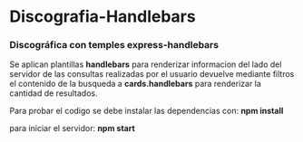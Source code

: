 # Discografia-Handlebars
### Discográfica con temples express-handlebars

Se aplican plantillas **handlebars** para renderizar informacion del lado del servidor de las consultas realizadas por el usuario devuelve mediante filtros el contenido de la busqueda a **cards.handlebars** para renderizar la cantidad de resultados.

Para probar el codigo se debe instalar las dependencias con: **npm install**

para iniciar el servidor: **npm start**